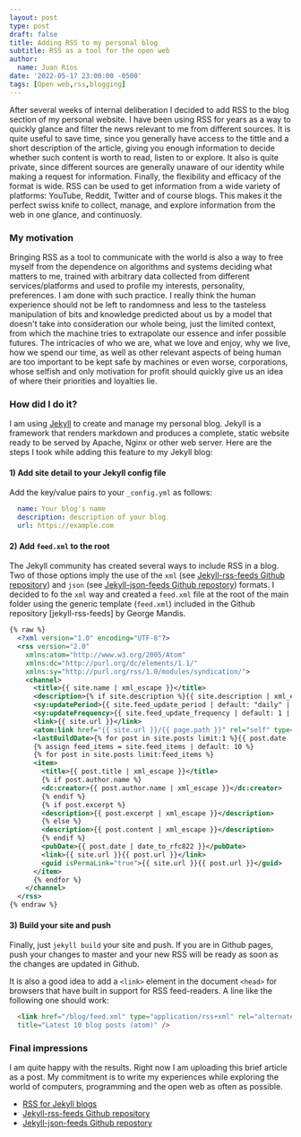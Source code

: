 ```yaml
---
layout: post 
type: post
draft: false
title: Adding RSS to my personal blog
subtitle: RSS as a tool for the open web
author:
  name: Juan Ríos
date: '2022-05-17 23:00:00 -0500'
tags: [Open web,rss,blogging]
---
```


After several weeks of internal deliberation I decided to add RSS to the blog section of my personal website. I have been using RSS for years as a way to quickly glance and filter the news relevant to me from different sources. It is quite useful to save time, since you generally have access to the tittle and a short description of the article, giving you enough information to decide whether such content is worth to read, listen to or explore. It also is quite private, since different sources are generally unaware of our identity while making a request for information. Finally, the flexibility and efficacy of the format is wide. RSS can be used to get information from a wide variety of platforms: YouTube, Reddit, Twitter and of course blogs. This makes it the perfect swiss knife to collect, manage, and explore information from the web in one glance, and continuosly. 

### My motivation
Bringing RSS as a tool to communicate with the world is also a way to free myself from the dependence on algorithms and systems deciding what matters to me, trained with arbitrary data collected from different services/platforms and used to profile my interests, personality, preferences. I am done with such practice. I really think the human experience should not be left to randomness and less to the tasteless manipulation of bits and knowledge predicted about us by a model that doesn't take into consideration our whole being, just the limited context, from which the machine tries to extrapolate our essence and infer possible futures. The intricacies of who we are, what we love and enjoy, why we live, how we spend our time, as well as other relevant aspects of being human are too important to be kept safe by machines or even worse, corporations, whose selfish and only motivation for profit should quickly give us an idea of where their priorities and loyalties lie.  

### How did I do it?
I am using [Jekyll](https://jekyllrb.com/) to create and manage my personal blog. Jekyll is a framework that renders markdown and produces a complete, static website ready to be served  by Apache, Nginx or other web server. Here are the steps I took while adding this feature to my Jekyll blog:

#### 1) Add site detail to your Jekyll config file
Add the key/value pairs to your `_config.yml` as follows:

```yml 
  name: Your blog's name
  description: description of your blog
  url: https://example.com
```

#### 2) Add `feed.xml` to the root
The Jekyll community has created several ways to include RSS in a blog. Two of those options imply the use of the `xml` (see [Jekyll-rss-feeds Github repository][]) and `json` (see [Jekyll-json-feeds Github repostory][]) formats. I decided to fo the `xml` way and created  a `feed.xml` file at the root of the main folder using the generic template (`feed.xml`) included in the Github repository [jekyll-rss-feeds] by George Mandis.

```xml 
{% raw %}
  <?xml version="1.0" encoding="UTF-8"?>
  <rss version="2.0"
    xmlns:atom="http://www.w3.org/2005/Atom"
    xmlns:dc="http://purl.org/dc/elements/1.1/"
    xmlns:sy="http://purl.org/rss/1.0/modules/syndication/">
    <channel>
      <title>{{ site.name | xml_escape }}</title>
      <description>{% if site.description %}{{ site.description | xml_escape }}{% endif %}</description>
      <sy:updatePeriod>{{ site.feed_update_period | default: "daily" | xml_escape }}</sy:updatePeriod>
      <sy:updateFrequency>{{ site.feed_update_frequency | default: 1 | xml_escape }}</sy:updateFrequency>
      <link>{{ site.url }}</link>
      <atom:link href="{{ site.url }}/{{ page.path }}" rel="self" type="application/rss+xml" />
      <lastBuildDate>{% for post in site.posts limit:1 %}{{ post.date | date_to_rfc822 }}{% endfor %}</lastBuildDate>
      {% assign feed_items = site.feed_items | default: 10 %}
      {% for post in site.posts limit:feed_items %}
      <item>
        <title>{{ post.title | xml_escape }}</title>
        {% if post.author.name %}
        <dc:creator>{{ post.author.name | xml_escape }}</dc:creator>
        {% endif %}
        {% if post.excerpt %}
        <description>{{ post.excerpt | xml_escape }}</description>
        {% else %}
        <description>{{ post.content | xml_escape }}</description>
        {% endif %}
        <pubDate>{{ post.date | date_to_rfc822 }}</pubDate>
        <link>{{ site.url }}{{ post.url }}</link>
        <guid isPermaLink="true">{{ site.url }}{{ post.url }}</guid>
      </item>
      {% endfor %}
    </channel>
  </rss>
{% endraw %}
```

#### 3) Build your site and push
Finally, just `jekyll build` your site and push. If you are in Github pages, push your changes to master and your new RSS will be ready as soon as the changes are updated in Github. 

It is also a good idea to add a `<link>` element in the document `<head>` for browsers that have built in support for RSS feed-readers. A line like the following one should work: 

```html
  <link href="/blog/feed.xml" type="application/rss+xml" rel="alternate"
  title="Latest 10 blog posts (atom)" />
```


### Final impressions
I am quite happy with the results. Right now I am uploading this brief article as a post. My commitment is to write my experiences while exploring the world of computers, programming and the open web as often as possible. 

- [RSS for Jekyll blogs](https://joelglovier.com/writing/rss-for-jekyll)
- [Jekyll-rss-feeds Github repository][]
- [Jekyll-json-feeds Github repostory][]

[Jekyll-rss-feeds Github repository]: <https://github.com/georgemandis/jekyll-rss-feeds> 
[Jekyll-json-feeds Github repostory]: <https://github.com/georgemandis/jekyll-json-feeds>
